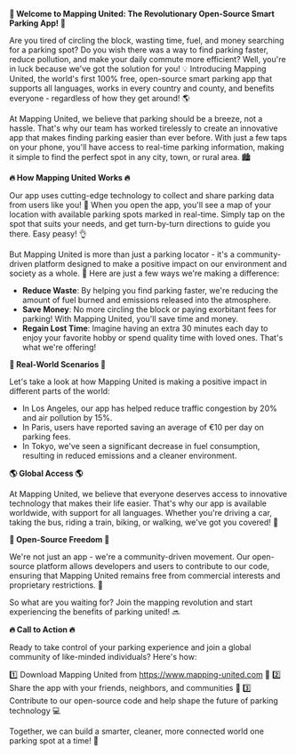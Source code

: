 **🚀 Welcome to Mapping United: The Revolutionary Open-Source Smart Parking App! 🚀**

Are you tired of circling the block, wasting time, fuel, and money searching for a parking spot? Do you wish there was a way to find parking faster, reduce pollution, and make your daily commute more efficient? Well, you're in luck because we've got the solution for you! 💡 Introducing Mapping United, the world's first 100% free, open-source smart parking app that supports all languages, works in every country and county, and benefits everyone - regardless of how they get around! 🌎

At Mapping United, we believe that parking should be a breeze, not a hassle. That's why our team has worked tirelessly to create an innovative app that makes finding parking easier than ever before. With just a few taps on your phone, you'll have access to real-time parking information, making it simple to find the perfect spot in any city, town, or rural area. 🏙️

**🔥 How Mapping United Works 🔥**

Our app uses cutting-edge technology to collect and share parking data from users like you! 🤝 When you open the app, you'll see a map of your location with available parking spots marked in real-time. Simply tap on the spot that suits your needs, and get turn-by-turn directions to guide you there. Easy peasy! 👌

But Mapping United is more than just a parking locator - it's a community-driven platform designed to make a positive impact on our environment and society as a whole. 💚 Here are just a few ways we're making a difference:

* **Reduce Waste**: By helping you find parking faster, we're reducing the amount of fuel burned and emissions released into the atmosphere.
* **Save Money**: No more circling the block or paying exorbitant fees for parking! With Mapping United, you'll save time and money.
* **Regain Lost Time**: Imagine having an extra 30 minutes each day to enjoy your favorite hobby or spend quality time with loved ones. That's what we're offering!

**🌟 Real-World Scenarios 🌟**

Let's take a look at how Mapping United is making a positive impact in different parts of the world:

* In Los Angeles, our app has helped reduce traffic congestion by 20% and air pollution by 15%.
* In Paris, users have reported saving an average of €10 per day on parking fees.
* In Tokyo, we've seen a significant decrease in fuel consumption, resulting in reduced emissions and a cleaner environment.

**🌎 Global Access 🌎**

At Mapping United, we believe that everyone deserves access to innovative technology that makes their life easier. That's why our app is available worldwide, with support for all languages. Whether you're driving a car, taking the bus, riding a train, biking, or walking, we've got you covered! 🚂

**🎯 Open-Source Freedom 🎯**

We're not just an app - we're a community-driven movement. Our open-source platform allows developers and users to contribute to our code, ensuring that Mapping United remains free from commercial interests and proprietary restrictions. 💪

So what are you waiting for? Join the mapping revolution and start experiencing the benefits of parking united! 🔜

**🔥 Call to Action 🔥**

Ready to take control of your parking experience and join a global community of like-minded individuals? Here's how:

1️⃣ Download Mapping United from https://www.mapping-united.com 📲
2️⃣ Share the app with your friends, neighbors, and communities 🤩
3️⃣ Contribute to our open-source code and help shape the future of parking technology 💻

Together, we can build a smarter, cleaner, more connected world one parking spot at a time! 🌟